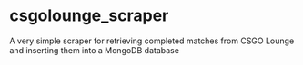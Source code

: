 # csgolounge_scraper
A very simple scraper for retrieving completed matches from CSGO Lounge and inserting them into a MongoDB database
